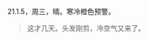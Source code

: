 <link href="../../css/style.css" rel="stylesheet" type="text/css" />

<span class="fzzy">21.1.5，周三，晴。寒冷橙色预警。

> 这才几天。头发刚剪，冷空气又来了。

<div class="p">

